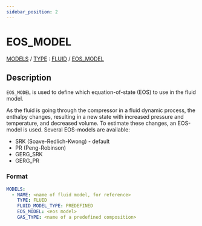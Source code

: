 ```yaml
---
sidebar_position: 2
---
```

# EOS_MODEL

[MODELS](/about/references/keywords_tree/MODELS/index.md) /
[TYPE](/about/references/keywords_tree/MODELS/TYPE/index.md) :
[FLUID](/about/references/keywords_tree/MODELS/TYPE/FLUID/index.md) /
[EOS_MODEL](/about/references/keywords_tree/MODELS/TYPE/FLUID/EOS_MODEL/index.md)

## Description
`EOS_MODEL` is used to define which equation-of-state (EOS) to use in the fluid model.

As the fluid is going through the compressor in a fluid dynamic process, 
the enthalpy changes, resulting in a new state with increased pressure and temperature, 
and decreased volume. To estimate these changes, an EOS-model is used. 
Several EOS-models are available:

- SRK (Soave-Redlich-Kwong) - default
- PR (Peng-Robinson)
- GERG_SRK
- GERG_PR

### Format
~~~~~~~~yaml
MODELS:
  - NAME: <name of fluid model, for reference>
    TYPE: FLUID
    FLUID_MODEL_TYPE: PREDEFINED
    EOS_MODEL: <eos model>
    GAS_TYPE: <name of a predefined composition>
~~~~~~~~